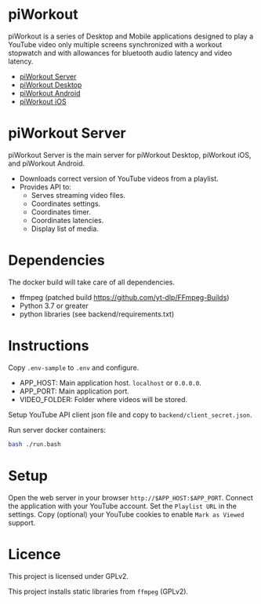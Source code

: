 # piWorkout

piWorkout is a series of Desktop and Mobile applications designed to play a YouTube video only multiple screens synchronized with a workout stopwatch and with allowances for bluetooth audio latency and video latency.

- [piWorkout Server](https://github.com/bcartfall/piworkout-server)
- [piWorkout Desktop](https://github.com/bcartfall/piworkout-desktop)
- [piWorkout Android](https://github.com/bcartfall/piworkout-android)
- [piWorkout iOS](https://github.com/bcartfall/piworkout-ios)

# piWorkout Server 

piWorkout Server is the main server for piWorkout Desktop, piWorkout iOS, and piWorkout Android.

- Downloads correct version of YouTube videos from a playlist.
- Provides API to:
    - Serves streaming video files.
    - Coordinates settings.
    - Coordinates timer.
    - Coordinates latencies.
    - Display list of media.
    
# Dependencies

The docker build will take care of all dependencies.

- ffmpeg (patched build https://github.com/yt-dlp/FFmpeg-Builds)
- Python 3.7 or greater
- python libraries (see backend/requirements.txt)
    
# Instructions

Copy `.env-sample` to `.env` and configure.

- APP_HOST: Main application host. `localhost` or `0.0.0.0`.
- APP_PORT: Main application port.
- VIDEO_FOLDER: Folder where videos will be stored.

Setup YouTube API client json file and copy to `backend/client_secret.json`.

Run server docker containers:

```bash
bash ./run.bash
```

# Setup

Open the web server in your browser `http://$APP_HOST:$APP_PORT`. Connect the application with your YouTube account. Set the `Playlist URL` in the settings. Copy (optional) your YouTube cookies to enable `Mark as Viewed` support.


# Licence

This project is licensed under GPLv2.

This project installs static libraries from `ffmpeg` (GPLv2).